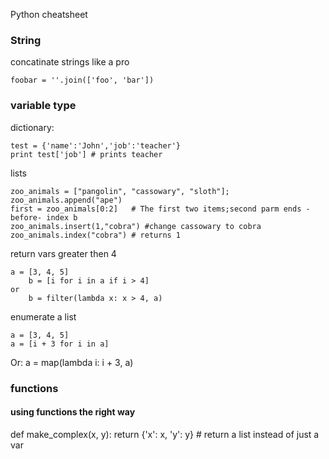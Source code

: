 Python cheatsheet

### String

concatinate strings like a pro

	foobar = ''.join(['foo', 'bar'])


### variable type

dictionary:

	test = {'name':'John','job':'teacher'}
	print test['job'] # prints teacher

lists

	zoo_animals = ["pangolin", "cassowary", "sloth"];
	zoo_animals.append("ape")
	first = zoo_animals[0:2]   # The first two items;second parm ends -before- index b
	zoo_animals.insert(1,"cobra") #change cassowary to cobra
	zoo_animals.index("cobra") # returns 1


return vars greater then 4

	a = [3, 4, 5]
		b = [i for i in a if i > 4]
	or 
		b = filter(lambda x: x > 4, a)

enumerate a list

	a = [3, 4, 5]
	a = [i + 3 for i in a]
Or:
	a = map(lambda i: i + 3, a)


### functions

#### using functions the right way

def make_complex(x, y):
    return {'x': x, 'y': y} # return a list instead of just a var


